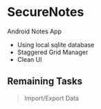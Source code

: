 # SecureNotes
Android Notes App

* Using local sqlite database
* Staggered Grid Manager
* Clean UI

## Remaining Tasks
> Import/Export Data
